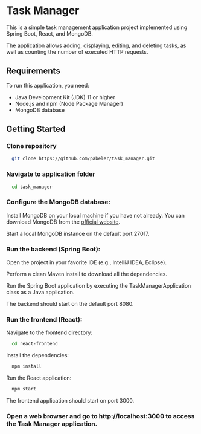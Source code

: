 
# Task Manager

This is a simple task management application project implemented using Spring Boot, React, and MongoDB.

The application allows adding, displaying, editing, and deleting tasks, as well as counting the number of executed HTTP requests.

## Requirements

To run this application, you need:

- Java Development Kit (JDK) 11 or higher
- Node.js and npm (Node Package Manager)
- MongoDB database

## Getting Started

### Clone repository

```bash
  git clone https://github.com/pabeler/task_manager.git
```

### Navigate to application folder

```bash
  cd task_manager
```
### Configure the MongoDB database:

Install MongoDB on your local machine if you have not already. You can download MongoDB from the [official website](https://www.mongodb.com/docs/manual/administration/install-community/).

Start a local MongoDB instance on the default port 27017.

### Run the backend (Spring Boot):

Open the project in your favorite IDE (e.g., IntelliJ IDEA, Eclipse).

Perform a clean Maven install to download all the dependencies.

Run the Spring Boot application by executing the TaskManagerApplication class as a Java application.

The backend should start on the default port 8080.
### Run the frontend (React):

Navigate to the frontend directory:
```bash
  cd react-frontend
```
Install the dependencies:
```bash
  npm install
```
Run the React application:
```bash
  npm start
```
The frontend application should start on port 3000.

### Open a web browser and go to http://localhost:3000 to access the Task Manager application.
